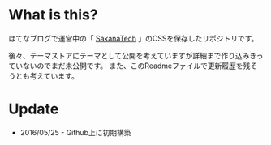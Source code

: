 # What is this?

はてなブログで運営中の「 [SakanaTech](http://www.sakana.tech:sakanatech) 」のCSSを保存したリポジトリです。

後々、テーマストアにテーマとして公開を考えていますが詳細まで作り込みきっていないのでまだ未公開です。
また、このReadmeファイルで更新履歴を残そうとも考えています。


# Update

* 2016/05/25 - Github上に初期構築
